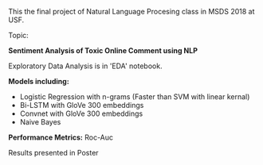 This the final project of Natural Language Procesing class in MSDS 2018 at USF.

Topic:

**Sentiment Analysis of Toxic Online Comment using NLP**

Exploratory Data Analysis is in 'EDA' notebook.

**Models including:**
 - Logistic Regression with n-grams (Faster than SVM with linear kernal)
 - Bi-LSTM with GloVe 300 embeddings
 - Convnet with GloVe 300 embeddings
 - Naive Bayes


**Performance Metrics:**
Roc-Auc


Results presented in Poster

